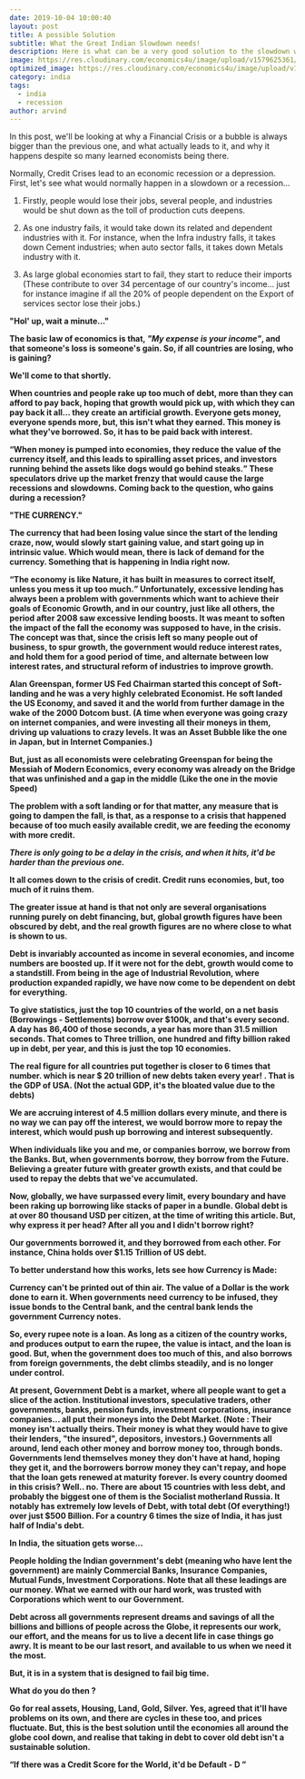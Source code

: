 ```yaml
---
date: 2019-10-04 10:00:40
layout: post
title: A possible Solution
subtitle: What the Great Indian Slowdown needs!
description: Here is what can be a very good solution to the slowdown woes.
image: https://res.cloudinary.com/economics4u/image/upload/v1579625361/proble_ufa1r7.png
optimized_image: https://res.cloudinary.com/economics4u/image/upload/v1579625361/proble_ufa1r7.png
category: india
tags:
  - india
  - recession
author: arvind
---
```


In this post, we'll be looking at why a Financial Crisis or a bubble is always bigger than the previous one, and what actually leads to it, and why it happens despite so many learned economists being there.

Normally, Credit Crises lead to an economic recession or a depression.
First, let's see what would normally happen in a slowdown or a recession...

1) Firstly, people would lose their jobs, several people, and industries would be shut down as the toll of production cuts deepens.

2) As one industry fails, it would take down its related and dependent industries with it. For instance, when the Infra industry falls, it takes down Cement industries; when auto sector falls, it takes down Metals industry with it.

3) As large global economies start to fail, they start to reduce their imports (These contribute to over 34 percentage of our country's income... just for instance imagine if all the 20% of people dependent on the Export of services sector lose their jobs.)

<strong>"Hol' up, wait a minute..."</strng>

The basic law of economics is that, <em>"My expense is your income"</em>, and that someone's loss is someone's gain. So, if all countries are losing, who is gaining?

We'll come to that shortly.

When countries and people rake up too much of debt, more than they can afford to pay back, hoping that growth would pick up, with which they can pay back it all... they create an artificial growth.
Everyone gets money, everyone spends more, but, this isn't what they earned. This money is what they've borrowed. So, it has to be paid back with interest.

<q>When money is pumped into economies, they reduce the value of the currency itself, and this leads to spiralling asset prices, and investors running behind the assets like dogs would go behind steaks.</q>
These speculators drive up the market frenzy that would cause the large recessions and slowdowns.
Coming back to the question, who gains during a recession?

"THE CURRENCY."

The currency that had been losing value since the start of the lending craze, now, would slowly start gaining value, and start going up in intrinsic value. Which would mean, there is lack of demand for the currency. Something that is happening in India right now.

<q>The economy is like Nature, it has built in measures to correct itself, unless you mess it up too much.</q>
Unfortunately, excessive lending has always been a problem with governments which want to achieve their goals of Economic Growth, and in our country, just like all others, the period after 2008 saw excessive lending boosts. It was meant to soften the impact of the fall the economy was supposed to have, in the crisis. The concept was that, since the crisis left so many people out of business, to spur growth, the government would reduce interest rates, and hold them for a good period of time, and alternate between low interest rates, and structural reform of industries to improve growth.

Alan Greenspan, former US Fed Chairman started this concept of Soft-landing and he was a very highly celebrated Economist. He soft landed the US Economy, and saved it and the world from further damage in the wake of the 2000 Dotcom bust. (A time when everyone was going crazy on internet companies, and were investing all their moneys in them, driving up valuations to crazy levels. It was an Asset Bubble like the one in Japan, but in Internet Companies.)

But, just as all economists were celebrating Greenspan for being the Messiah of Modern Economics, every economy was already on the Bridge that was unfinished and a gap in the middle (Like the one in the movie Speed)

The problem with a soft landing or for that matter, any measure that is going to dampen the fall, is that, as a response to a crisis that happened because of too much easily available credit, we are feeding the economy with more credit.

<em>There is only going to be a delay in the crisis, and when it hits, it'd be harder than the previous one.</em>

It all comes down to the crisis of credit. Credit runs economies, but, too much of it ruins them.

The greater issue at hand is that not only are several organisations running purely on debt financing, but, global growth figures have been obscured by debt, and the real growth figures are no where close to what is shown to us.

Debt is invariably accounted as income in several economies, and income numbers are boosted up. If it were not for the debt, growth would come to a standstill. From being in the age of Industrial Revolution, where production expanded rapidly, we have now come to be dependent on debt for everything.

To give statistics, just the top 10 countries of the world, on a net basis (Borrowings - Settlements) borrow over $100k, and that's every second. A day has 86,400 of those seconds, a year has more than 31.5 million seconds. That comes to Three trillion, one hundred and fifty billion raked up in debt, per year, and this is just the top 10 economies.

The real figure for all countries put together is closer to 6 times that number. which is near $ 20 trillion of new debts taken every year! . That is the GDP of USA. (Not the actual GDP, it's the bloated value due to the debts)

We are accruing interest of 4.5 million dollars every minute, and there is no way we can pay off the interest, we would borrow more to repay the interest, which would push up borrowing and interest subsequently.

When individuals like you and me, or companies borrow, we borrow from the Banks. But, when governments borrow, they borrow from the Future. Believing a greater future with greater growth exists, and that could be used to repay the debts that we've accumulated.

Now, globally, we have surpassed every limit, every boundary and have been raking up borrowing like stacks of paper in a bundle. Global debt is at over 80 thousand USD per citizen, at the time of writing this article. But, why express it per head? After all you and I didn't borrow right?

Our governments borrowed it, and they borrowed from each other. For instance, China holds over  $1.15 Trillion of US debt.

To better understand how this works, lets see how Currency is Made:

Currency can't be printed out of thin air. The value of a Dollar is the work done to earn it.
When governments need currency to be infused, they issue bonds to the Central bank, and the central bank lends the government Currency notes.

So, every rupee note is a loan. As long as a citizen of the country works, and produces output to earn the rupee, the value is intact, and the loan is good. But, when the government does too much of this, and also borrows from foreign governments, the debt climbs steadily, and is no longer under control.

At present, Government Debt is a market, where all people want to get a slice of the action. Institutional investors, speculative traders, other governments, banks, pension funds, investment corporations, insurance companies... all put their moneys into the Debt Market. (Note : Their money isn't actually theirs. Their money is what they would have to give their lenders, "the insured", depositors, investors.)
Governments all around, lend each other money and borrow money too, through bonds.
Governments lend themselves money they don't have at hand, hoping they get it, and the borrowers borrow money they can't repay, and hope that the loan gets renewed at maturity forever.
Is every country doomed in this crisis? Well.. no. There are about 15 countries with less debt, and probably the biggest one of them is the Socialist motherland Russia. It notably has extremely low levels of Debt, with total debt (Of everything!) over just $500 Billion. For a country 6 times the size of India, it has just half of India's debt.

In India, the situation gets worse...

People holding the Indian government's debt (meaning who have lent the government) are mainly Commercial Banks, Insurance Companies, Mutual Funds, Investment Corporations. Note that all these leadings are our money. What we earned with our hard work, was trusted with Corporations which went to our Government.

Debt across all governments represent dreams and savings of all the billions and billions of people across the Globe, it represents our work, our effort, and the means for us to live a decent life in case things go awry. It is meant to be our last resort, and available to us when we need it the most.

<strong>But, it is in a system that is designed to fail big time.</strong>

What do you do then ?

Go for real assets, Housing, Land, Gold, Silver.
Yes, agreed that it'll have problems on its own, and there are cycles in these too, and prices fluctuate. But, this is the best solution until the economies all around the globe cool down, and realise that taking in debt to cover old debt isn't a sustainable solution.

<q>If there was a Credit Score for the World, it'd be Default - D </q>